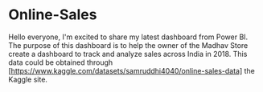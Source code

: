  # Online-Sales
Hello everyone, I'm excited to share my latest dashboard from Power BI. The purpose of this dashboard is to help the owner of the Madhav Store create a dashboard to track and analyze sales across India in 2018. This data could be obtained through [https://www.kaggle.com/datasets/samruddhi4040/online-sales-data] the Kaggle site.
